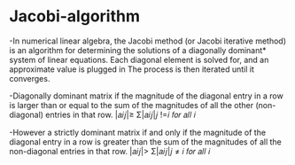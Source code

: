 # Jacobi-algorithm
-In numerical linear algebra, the Jacobi method (or Jacobi iterative method) is an algorithm for determining the solutions of a diagonally dominant* system of linear equations.
Each diagonal element is solved for, and an approximate value is plugged in
The process is then iterated until it converges.

-Diagonally dominant matrix if the magnitude of the diagonal entry in a row is larger than or equal to the sum of the magnitudes of all the other (non-diagonal) entries in that row. 
|𝑎𝑖𝑗|≥ Σ|𝑎𝑖𝑗|𝑗 !=𝑖 𝑓𝑜𝑟 𝑎𝑙𝑙 𝑖

-However a strictly dominant matrix if and only if the magnitude of the diagonal entry in a row is greater than the sum of the magnitudes of all the non-diagonal entries in that row.
|𝑎𝑖𝑗|> Σ|𝑎𝑖𝑗|𝑗 ≠ 𝑖 𝑓𝑜𝑟 𝑎𝑙𝑙 𝑖
